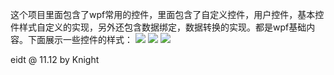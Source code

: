 这个项目里面包含了wpf常用的控件，里面包含了自定义控件，用户控件，基本控件样式自定义的实现，另外还包含数据绑定，数据转换的实现。都是wpf基础内容。下面展示一些控件的样式：
![](https://github.com/caomfan/WpfDemo/blob/master/1.png)
![](https://github.com/caomfan/WpfDemo/blob/master/2.png)
![](https://github.com/caomfan/WpfDemo/blob/master/3.png)

eidt @ 11.12 by Knight
